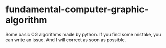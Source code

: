 # fundamental-computer-graphic-algorithm
Some basic CG algorithms made by python.
If you find some mistake, you can write an issue. And I will correct as soon as possible.
